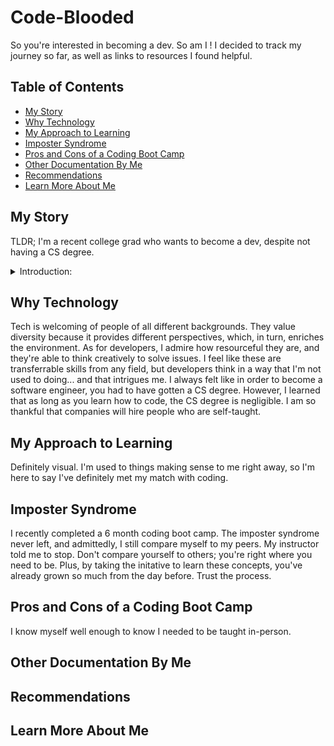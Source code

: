 # Code-Blooded

So you're interested in becoming a dev. So am I ! I decided to track my journey so far, as well as links to resources I found helpful.

## Table of Contents

- [My Story](#my-story)
- [Why Technology](#why-technology)
- [My Approach to Learning](#my-approach-to-learning)
- [Imposter Syndrome](#imposter-syndrome)
- [Pros and Cons of a Coding Boot Camp](#pros-and-cons-of-a-coding-boot-camp)
- [Other Documentation By Me](#other-documentation-by-me)
- [Recommendations](#recommendations)
- [Learn More About Me](#learn-more-about-me)

## My Story

TLDR; I'm a recent college grad who wants to become a dev, despite not having a CS degree.

<details>
<summary>Introduction:</summary>
At 18, I felt lost. All of my friends had linear paths for what they wanted to major in, and I was far from that. I chose to major in something practical (English), and I wanted to have more time discovering and exploring my interests. I explored the medical field and legal. My first job right out of college was at a tech company.
</details>

## Why Technology

Tech is welcoming of people of all different backgrounds. They value diversity because it provides different perspectives, which, in turn, enriches the environment. As for developers, I admire how resourceful they are, and they're able to think creatively to solve issues. I feel like these are transferrable skills from any field, but developers think in a way that I'm not used to doing... and that intrigues me. I always felt like in order to become a software engineer, you had to have gotten a CS degree. However, I learned that as long as you learn how to code, the CS degree is negligible. I am so thankful that companies will hire people who are self-taught.

## My Approach to Learning

Definitely visual. I'm used to things making sense to me right away, so I'm here to say I've definitely met my match with coding.

## Imposter Syndrome

I recently completed a 6 month coding boot camp. The imposter syndrome never left, and admittedly, I still compare myself to my peers. My instructor told me to stop. Don't compare yourself to others; you're right where you need to be. Plus, by taking the initative to learn these concepts, you've already grown so much from the day before. Trust the process.

## Pros and Cons of a Coding Boot Camp

I know myself well enough to know I needed to be taught in-person.

## Other Documentation By Me

## Recommendations

## Learn More About Me
